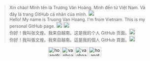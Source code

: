 > Xin chào! Mình tên là Trương Văn Hoàng. Mình đến từ Việt Nam. Và đây là trang GitHub cá nhân của mình. <img src="https://github.com/user-attachments/assets/49944ff5-07cb-4c0b-b3b5-c58090c52d86" alt="VN" width="19"> \
> Hello! My name is Truong Van Hoang. I'm from Vietnam. This is my personal GitHub page. <img src="https://github.com/user-attachments/assets/7b135e30-0c61-4ea3-a59a-75214a895193" alt="ENG" width="19"> <img src="https://github.com/user-attachments/assets/db3a248d-c310-4512-a23d-319a4b0c84fc" alt="EN" width="19"> \
> 你好！我叫张文煌。我来自越南。这是我的个人 GitHub 页面。<img src="https://github.com/user-attachments/assets/cd5f6d14-536e-4b15-8f1c-80eef0d84cad" alt="CN" width="19"> \
> 你好！我叫張文煌。我來自越南。這是我的個人 GitHub 頁面。<img src="https://github.com/user-attachments/assets/c1bec6d3-063a-4b79-8c4e-d07dab5065b1" alt="TW" width="19">



<p align="center">
<a href="https://linkedin.com/in/hoangtruongvan" target="blank"><img align="center" src="https://raw.githubusercontent.com/rahuldkjain/github-profile-readme-generator/master/src/images/icons/Social/linked-in-alt.svg" alt="hoangtruongvan" height="30" width="40" /></a>
<a href="https://fb.com/vanhoang11082002" target="blank"><img align="center" src="https://raw.githubusercontent.com/rahuldkjain/github-profile-readme-generator/master/src/images/icons/Social/facebook.svg" alt="vanhoang11082002" height="30" width="40" /></a>
<a href="https://instagram.com/vanhoang11082002" target="blank"><img align="center" src="https://raw.githubusercontent.com/rahuldkjain/github-profile-readme-generator/master/src/images/icons/Social/instagram.svg" alt="vanhoang11082002" height="30" width="40" /></a>
<a href="https://codeforces.com/profile/hoangtvph31092" target="blank"><img align="center" src="https://raw.githubusercontent.com/rahuldkjain/github-profile-readme-generator/master/src/images/icons/Social/codeforces.svg" alt="hoangtvph31092" height="30" width="40" /></a>
</p>
